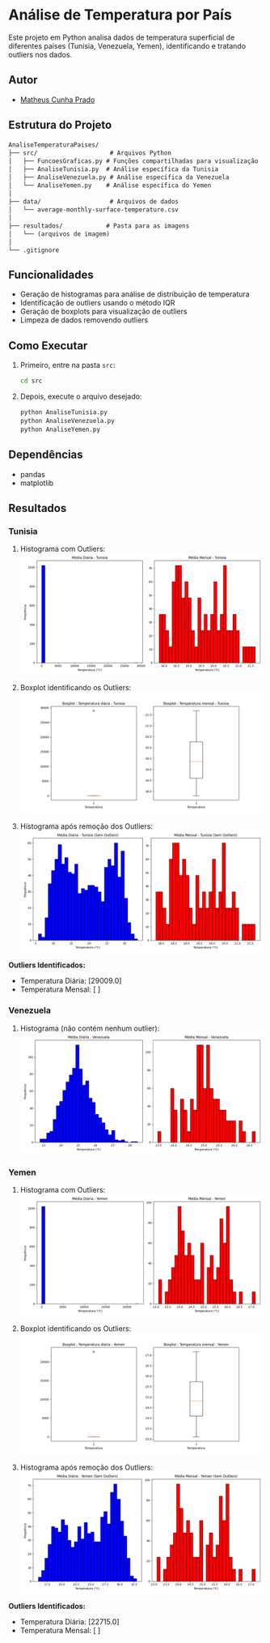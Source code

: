 # Análise de Temperatura por País

Este projeto em Python analisa dados de temperatura superficial de diferentes países (Tunisia, Venezuela, Yemen), identificando e tratando outliers nos dados.

## Autor
- [Matheus Cunha Prado](https://github.com/MathCunha16)

## Estrutura do Projeto

```
AnaliseTemperaturaPaises/
├── src/                    # Arquivos Python
│   ├── FuncoesGraficas.py # Funções compartilhadas para visualização
│   ├── AnaliseTunisia.py  # Análise específica da Tunisia
│   ├── AnaliseVenezuela.py # Análise específica da Venezuela
│   └── AnaliseYemen.py    # Análise específica do Yemen
│
├── data/                   # Arquivos de dados
│   └── average-monthly-surface-temperature.csv
│
├── resultados/            # Pasta para as imagens
│   └── (arquivos de imagem)
│
└── .gitignore
```

## Funcionalidades

- Geração de histogramas para análise de distribuição de temperatura
- Identificação de outliers usando o método IQR
- Geração de boxplots para visualização de outliers
- Limpeza de dados removendo outliers

## Como Executar

1. Primeiro, entre na pasta `src`:
   ```bash
   cd src
   ```

2. Depois, execute o arquivo desejado:
   ```bash
   python AnaliseTunisia.py
   python AnaliseVenezuela.py
   python AnaliseYemen.py
   ```

## Dependências

- pandas
- matplotlib

## Resultados

### Tunisia
1. Histograma com Outliers:
![Histograma Tunisia com Outliers](resultados/tunisia_histograma_com_outliers.png)

2. Boxplot identificando os Outliers:
![Boxplot Tunisia](resultados/tunisia_boxplot.png)

3. Histograma após remoção dos Outliers:
![Histograma Tunisia sem Outliers](resultados/tunisia_histograma_sem_outliers.png)

**Outliers Identificados:**
- Temperatura Diária: [29009.0]
- Temperatura Mensal: [ ]

### Venezuela
1. Histograma (não contém nenhum outlier):
![Histograma Venezuela](resultados/venezuela_histograma.png)

### Yemen
1. Histograma com Outliers:
![Histograma Yemen com Outliers](resultados/yemen_histograma_com_outliers.png)

2. Boxplot identificando os Outliers:
![Boxplot Yemen](resultados/yemen_boxplot.png)

3. Histograma após remoção dos Outliers:
![Histograma Yemen sem Outliers](resultados/yemen_histograma_sem_outliers.png)

**Outliers Identificados:**
- Temperatura Diária: [22715.0]
- Temperatura Mensal: [ ] 
